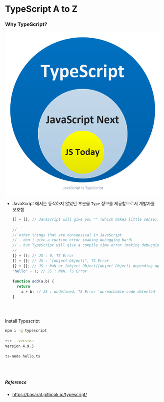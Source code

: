 # TypeScript A to Z

### Why TypeScript?

<p align="center">
    <img src="README.assets/intro1.png"/>
</p>

- JavaScript 에서는 동작하지 않았던 부분을  `Type` 정보를 제공함으로서 개발자를 보호함

  ```typescript
  [] + []; // JavaScript will give you "" (which makes little sense), TypeScript will error
  
  //
  // other things that are nonsensical in JavaScript
  // - don't give a runtime error (making debugging hard)
  // - but TypeScript will give a compile time error (making debugging unnecessary)
  //
  {} + []; // JS : 0, TS Error
  [] + {}; // JS : "[object Object]", TS Error
  {} + {}; // JS : NaN or [object Object][object Object] depending upon browser, TS Error
  "hello" - 1; // JS : NaN, TS Error
  
  function add(a,b) {
    return
      a + b; // JS : undefined, TS Error 'unreachable code detected'
  }

<br/>

<br/>

Install Typescript

```bash
npm i -g typescript

tsc --version
Version 4.9.3

ts-node hello.ts
```

<br/>

<br/>

##### Reference

- https://basarat.gitbook.io/typescript/

